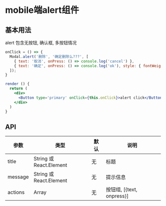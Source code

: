 # mobile端alert组件

## 基本用法
alert
包含无按钮, 确认框, 多按钮情况

```jsx harmony
onClick = () => {
  Modal.alert('删除', '确定删除么???', [
    { text: '取消', onPress: () => console.log('cancel') },
    { text: '确定', onPress: () => console.log('ok'), style: { fontWeight: 'bold' } },
  ]);
}

render () {
  return (
    <div>
      <Button type='primary' onClick={this.onClick}>alert click</Button>{' '}
    </div>
  )
}
```

## API

|   参数    |   类型   |   默认  |   说明     |
|-----------|----------|------------|-------------------|
| title      |  String 或 React.Element  |      无     | 标题 |
| message   |  String 或 React.Element  |  无    | 提示信息	|
| actions    | Array | 无 |   按钮组, [{text, onpress}]     |
